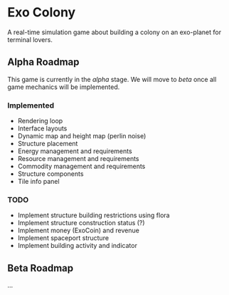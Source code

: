 # Exo Colony
A real-time simulation game about building a colony on an exo-planet for terminal lovers.

## Alpha Roadmap
This game is currently in the *alpha* stage.
We will move to *beta* once all game mechanics will be implemented.

### Implemented

* Rendering loop
* Interface layouts
* Dynamic map and height map (perlin noise)
* Structure placement
* Energy management and requirements  
* Resource management and requirements
* Commodity management and requirements
* Structure components
* Tile info panel

### TODO
* Implement structure building restrictions using flora
* Implement structure construction status (?)
* Implement money (ExoCoin) and revenue
* Implement spaceport structure
* Implement building activity and indicator

## Beta Roadmap
...